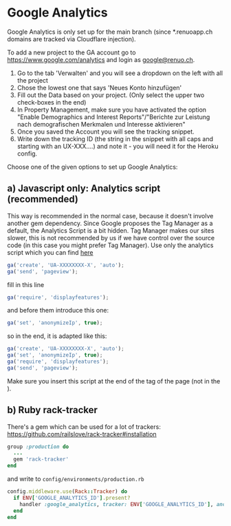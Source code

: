 # Google Analytics

Google Analytics is only set up for the main branch (since \*.renuoapp.ch domains are tracked via Cloudflare injection).

To add a new project to the GA account go to <https://www.google.com/analytics> and login as google@renuo.ch.

1. Go to the tab 'Verwalten' and you will see a dropdown on the left with all the project
1. Chose the lowest one that says 'Neues Konto hinzufügen'
1. Fill out the Data based on your project. (Only select the upper two check-boxes in the end)
1. In Property Management, make sure you have activated the option "Enable Demographics and Interest Reports"/"Berichte zur Leistung nach demografischen Merkmalen und Interesse aktivieren"
1. Once you saved the Account you will see the tracking snippet.
1. Write down the tracking ID (the string in the snippet with all caps and starting with an UX-XXX....) and note it - you will need it for the Heroku config.

Choose one of the given options to set up Google Analytics:

## a) Javascript only: Analytics script (recommended)

This way is recommended in the normal case, because it doesn't involve another gem dependency. Since Google proposes the
Tag Manager as a default, the Analytics Script is a bit hidden. Tag Manager makes our sites slower, this is not recommended
by us if we have control over the source code (in this case you might prefer Tag Manager). Use only the analytics
script which you can find [here](https://developers.google.com/analytics/devguides/collection/analyticsjs/)

```js
ga('create', 'UA-XXXXXXXX-X', 'auto');
ga('send', 'pageview');
```

fill in this line

```js
ga('require', 'displayfeatures');
```

and before them introduce this one:

```js
ga('set', 'anonymizeIp', true);
```

so in the end, it is adapted like this:

```js
ga('create', 'UA-XXXXXXXX-X', 'auto');
ga('set', 'anonymizeIp', true);
ga('require', 'displayfeatures');
ga('send', 'pageview');
```

Make sure you insert this script at the end of the <head> tag of the page (not in the <body>).

## b) Ruby rack-tracker

There's a gem which can be used for a lot of trackers: <https://github.com/railslove/rack-tracker#installation>

```rb
group :production do
  ...
  gem 'rack-tracker'
end
```

and write to `config/environments/production.rb`

```ruby
config.middleware.use(Rack::Tracker) do
  if ENV['GOOGLE_ANALYTICS_ID'].present?
    handler :google_analytics, tracker: ENV['GOOGLE_ANALYTICS_ID'], anonymize_ip: true, advertising: true
  end
end
```
